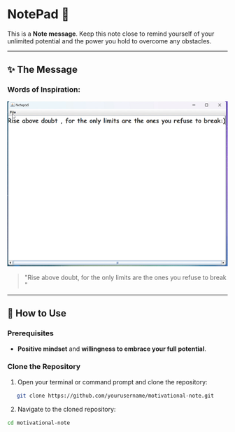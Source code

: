 # NotePad 🌟

This is a **Note message**. Keep this note close to remind yourself of your unlimited potential and the power you hold to overcome any obstacles.

---

## ✨ The Message

### Words of Inspiration:
![ Note Screenshot](capture/pic.png)
> "Rise above doubt, for the only limits are the ones you refuse to break "

---

## 🚀 How to Use

### Prerequisites
- **Positive mindset** and **willingness to embrace your full potential**.

### Clone the Repository
1. Open your terminal or command prompt and clone the repository:
```bash
   git clone https://github.com/yourusername/motivational-note.git
```
2. Navigate to the cloned repository:
```bash
cd motivational-note
